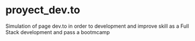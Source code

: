 # proyect_dev.to
Simulation of page dev.to in order to development and improve skill as a Full Stack development and pass a bootmcamp
